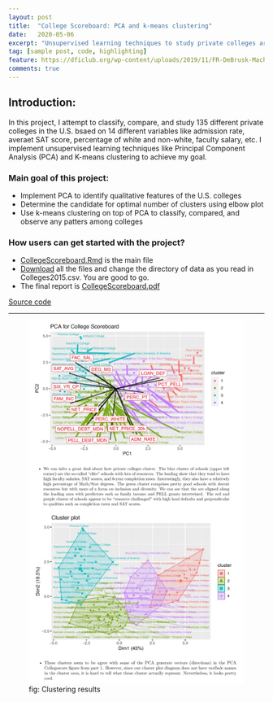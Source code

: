 ```yaml
---
layout: post
title:  "College Scoreboard: PCA and k-means clustering"
date:   2020-05-06
excerpt: "Unsupervised learning techniques to study private colleges around the U.S: <b>R</b>"
tag: [sample post, code, highlighting]
feature: https://dficlub.org/wp-content/uploads/2019/11/FR-DeBrusk-Machine-Learning-Bots-Risk-1200.jpg
comments: true
---
```

   
## Introduction:

In this project, I attempt to classify, compare, and study 135 different private colleges in the U.S. bsaed on 14 different variables like admission rate, averaet SAT score, percentage of white and non-white, faculty salary, etc. I implement unsupervised learning techniques like Principal Component Analysis (PCA) and K-means clustering to achieve my goal. 

### Main goal of this project:
- Implement PCA to identify qualitative features of the U.S. colleges 
- Determine the candidate for optimal number of clusters using elbow plot
- Use k-means clustering on top of PCA to classify, compared, and observe any patters among colleges
### How users can get started with the project?
- [CollegeScoreboard.Rmd](https://github.com/gurungkshitij/collegeboard_pca_cluster/blob/master/CollegeScoreboard.Rmd) is the main file
- [Download](https://github.com/gurungkshitij/collegeboard_pca_cluster.git) all the files and change the directory of data
as you read in Colleges2015.csv. You are good to go.
- The final report is [CollegeScoreboard.pdf](https://github.com/gurungkshitij/collegeboard_pca_cluster/blob/master/CollegeScoreboard.md)

<a href="https://github.com/gurungkshitij/collegeboard_pca_cluster/blob/master/CollegeScoreboard.pdf" class="btn btn-success"> Source code</a>

<hr>
<figure class="half">
    <a href='/assets/img/pca.jpg'><img src='/assets/img/pca.jpg'></a>
    <a href='/assets/img/cluster_col.jpg'><img src='/assets/img/cluster_col.jpg'></a>
    <figcaption> fig: Clustering results</figcaption>
</figure>
        
